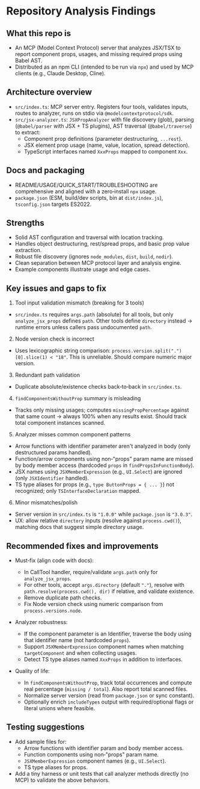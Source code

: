 # Repository Analysis Findings

## What this repo is
- An MCP (Model Context Protocol) server that analyzes JSX/TSX to report component props, usages, and missing required props using Babel AST.
- Distributed as an npm CLI (intended to be run via `npx`) and used by MCP clients (e.g., Claude Desktop, Cline).

## Architecture overview
- `src/index.ts`: MCP server entry. Registers four tools, validates inputs, routes to analyzer, runs on stdio via `@modelcontextprotocol/sdk`.
- `src/jsx-analyzer.ts`: `JSXPropAnalyzer` with file discovery (glob), parsing (`@babel/parser` with JSX + TS plugins), AST traversal (`@babel/traverse`) to extract:
  - Component prop definitions (parameter destructuring, `...rest`).
  - JSX element prop usage (name, value, location, spread detection).
  - TypeScript interfaces named `XxxProps` mapped to component `Xxx`.

## Docs and packaging
- README/USAGE/QUICK_START/TROUBLESHOOTING are comprehensive and aligned with a zero‑install `npx` usage.
- `package.json` (ESM, build/dev scripts, bin at `dist/index.js`), `tsconfig.json` targets ES2022.

## Strengths
- Solid AST configuration and traversal with location tracking.
- Handles object destructuring, rest/spread props, and basic prop value extraction.
- Robust file discovery (ignores `node_modules`, `dist`, `build`, `nodir`).
- Clean separation between MCP protocol layer and analysis engine.
- Example components illustrate usage and edge cases.

## Key issues and gaps to fix
1) Tool input validation mismatch (breaking for 3 tools)
- `src/index.ts` requires `args.path` (absolute) for all tools, but only `analyze_jsx_props` defines `path`. Other tools define `directory` instead → runtime errors unless callers pass undocumented `path`.

2) Node version check is incorrect
- Uses lexicographic string comparison: `process.version.split(".")[0].slice(1) < "18"`. This is unreliable. Should compare numeric major version.

3) Redundant path validation
- Duplicate absolute/existence checks back‑to‑back in `src/index.ts`.

4) `findComponentsWithoutProp` summary is misleading
- Tracks only missing usages; computes `missingPropPercentage` against that same count → always 100% when any results exist. Should track total component instances scanned.

5) Analyzer misses common component patterns
- Arrow functions with identifier parameter aren't analyzed in body (only destructured params handled).
- Function/arrow components using non‑"props" param name are missed by body member access (hardcoded `props` in `findPropsInFunctionBody`).
- JSX names using `JSXMemberExpression` (e.g., `UI.Select`) are ignored (only `JSXIdentifier` handled).
- TS type aliases for props (e.g., `type ButtonProps = { ... }`) not recognized; only `TSInterfaceDeclaration` mapped.

6) Minor mismatches/polish
- Server version in `src/index.ts` is `"1.0.0"` while `package.json` is `"3.0.3"`.
- UX: allow relative `directory` inputs (resolve against `process.cwd()`), matching docs that suggest simple directory usage.

## Recommended fixes and improvements
- Must‑fix (align code with docs):
  - In CallTool handler, require/validate `args.path` only for `analyze_jsx_props`.
  - For other tools, accept `args.directory` (default `"."`), resolve with `path.resolve(process.cwd(), dir)` if relative, and validate existence.
  - Remove duplicate path checks.
  - Fix Node version check using numeric comparison from `process.versions.node`.

- Analyzer robustness:
  - If the component parameter is an Identifier, traverse the body using that identifier name (not hardcoded `props`).
  - Support `JSXMemberExpression` component names when matching `targetComponent` and when collecting usages.
  - Detect TS type aliases named `XxxProps` in addition to interfaces.

- Quality of life:
  - In `findComponentsWithoutProp`, track total occurrences and compute real percentage (`missing / total`). Also report total scanned files.
  - Normalize server version (read from `package.json` or sync constant).
  - Optionally enrich `includeTypes` output with required/optional flags or literal unions where feasible.

## Testing suggestions
- Add sample files for:
  - Arrow functions with identifier param and body member access.
  - Function components using non‑"props" param name.
  - `JSXMemberExpression` component names (e.g., `UI.Select`).
  - TS type aliases for props.
- Add a tiny harness or unit tests that call analyzer methods directly (no MCP) to validate the above behaviors.
